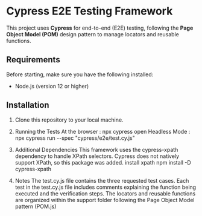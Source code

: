 # Cypress E2E Testing Framework

This project uses **Cypress** for end-to-end (E2E) testing, following the **Page Object Model (POM)** design pattern to manage locators and reusable functions.

## Requirements

Before starting, make sure you have the following installed:

- Node.js (version 12 or higher)


## Installation

1. Clone this repository to your local machine.

2. Running the Tests 
   At the browser : 
    npx cypress open
   Headless Mode :
    npx cypress run --spec "cypress/e2e/test.cy.js"
3. Additional Dependencies
This framework uses the cypress-xpath dependency to handle XPath selectors. Cypress does not natively support XPath, so this package was added.
 install xpath 
    npm install -D cypress-xpath

4. Notes
The test.cy.js file contains the three requested test cases.
Each test in the test.cy.js file includes comments explaining the function being executed and the verification steps.
The locators and reusable functions are organized within the support folder following the Page Object Model pattern (POM.js)